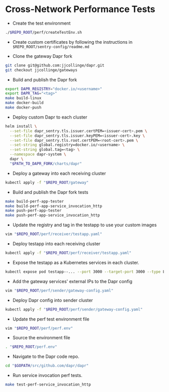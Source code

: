 # Cross-Network Performance Tests
- Create the test environment
```bash
./$REPO_ROOT/perf/createTestEnv.sh
```

- Create custom certificates by following the instructions in `$REPO_ROOT/sentry-config/readme.md`

- Clone the gateway Dapr fork
```bash
git clone git@github.com:jjcollinge/dapr.git
git checkout jjcollinge/gateways
```

- Build and publish the Dapr fork
```bash
export DAPR_REGISTRY="docker.io/<username>"
export DAPR_TAG="<tag>"
make build-linux
make docker-build
make docker-push
```

- Deploy custom Dapr to each cluster
```bash
helm install \
  --set-file dapr_sentry.tls.issuer.certPEM=<issuer-cert>.pem \
  --set-file dapr_sentry.tls.issuer.keyPEM=<issuer-cert>.key \
  --set-file dapr_sentry.tls.root.certPEM=<root-cert>.pem \
  --set-string global.registry=docker.io/<username> \
  --set-string global.tag=<tag> \
  --namespace dapr-system \
  dapr \
  "$PATH_TO_DAPR_FORK/charts/dapr"
```

- Deploy a gateway into each receiving cluster
```bash
kubectl apply -f "$REPO_ROOT/gateway"
```

- Build and publish the Dapr fork tests
```bash
make build-perf-app-tester
make build-perf-app-service_invocation_http
make push-perf-app-tester
make push-perf-app-service_invocation_http
```

- Update the registry and tag in the testapp to use your custom images
```bash
vim "$REPO_ROOT/perf/receiver/testapp.yaml"
```

- Deploy testapp into each receiving cluster
```bash
kubectl apply -f "$REPO_ROOT/perf/receiver/testapp.yaml"
```

- Expose the testapp as a Kubernetes services in each cluster.
```bash
kubectl expose pod testapp--... --port 3000 --target-port 3000 --type LoadBalancer
```

- Add the gateway services' external IPs to the Dapr config
```bash
vim "$REPO_ROOT/perf/sender/gateway-config.yaml"
```

- Deploy Dapr config into sender cluster
```bash
kubectl apply -f "$REPO_ROOT/perf/sender/gateway-config.yaml"
```

- Update the perf test environment file
```bash
vim "$REPO_ROOT/perf/perf.env"
```

- Source the environment file
```bash
. "$REPO_ROOT/perf.env"
```

- Navigate to the Dapr code repo.
```bash
cd "$GOPATH/src/github.com/dapr/dapr"
```

- Run service invocation perf tests.
```bash
make test-perf-service_invocation_http
```